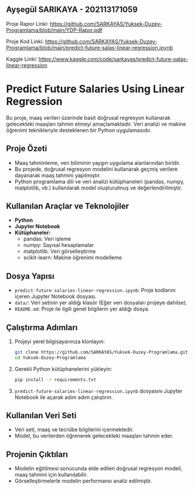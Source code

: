 ## Ayşegül SARIKAYA - 202113171059

Proje Rapor Linki: https://github.com/SARKAYAS/Yuksek-Duzey-Programlama/blob/main/YDP-Rapor.pdf

Proje Kod Linki: https://github.com/SARKAYAS/Yuksek-Duzey-Programlama/blob/main/predict-future-salas-linear-regression.ipynb

Kaggle Linki: https://www.kaggle.com/code/sarkayas/predict-future-salas-linear-regression

# Predict Future Salaries Using Linear Regression

Bu proje, maaş verileri üzerinde basit doğrusal regresyon kullanarak gelecekteki maaşları tahmin etmeyi amaçlamaktadır. Veri analizi ve makine öğrenimi teknikleriyle desteklenen bir Python uygulamasıdır.

## Proje Özeti

- Maaş tahminleme, veri biliminin yaygın uygulama alanlarından biridir.  
- Bu projede, doğrusal regresyon modelini kullanarak geçmiş verilere dayanarak maaş tahmini yapılmıştır.  
- Python programlama dili ve veri analizi kütüphaneleri (pandas, numpy, matplotlib, vb.) kullanılarak model oluşturulmuş ve değerlendirilmiştir.

## Kullanılan Araçlar ve Teknolojiler

- **Python**  
- **Jupyter Notebook**  
- **Kütüphaneler:** 
  - pandas: Veri işleme  
  - numpy: Sayısal hesaplamalar  
  - matplotlib: Veri görselleştirme  
  - scikit-learn: Makine öğrenimi modelleme  

## Dosya Yapısı

- `predict-future-salaries-linear-regression.ipynb`: Proje kodlarını içeren Jupyter Notebook dosyası.  
- `data/`: Veri setinin yer aldığı klasör (Eğer veri dosyaları projeye dahilse).  
- `README.md`: Proje ile ilgili genel bilgilerin yer aldığı dosya.  

## Çalıştırma Adımları

1. Projeyi yerel bilgisayarınıza klonlayın:  
   ```bash
   git clone https://github.com/SARKAYAS/Yuksek-Duzey-Programlama.git
   cd Yuksek-Duzey-Programlama
   ```

2. Gerekli Python kütüphanelerini yükleyin:  
   ```bash
   pip install -r requirements.txt
   ```

3. `predict-future-salaries-linear-regression.ipynb` dosyasını Jupyter Notebook ile açarak adım adım çalıştırın.  

## Kullanılan Veri Seti

- Veri seti, maaş ve tecrübe bilgilerini içermektedir.  
- Model, bu verilerden öğrenerek gelecekteki maaşları tahmin eder.  

## Projenin Çıktıları

- Modelin eğitilmesi sonucunda elde edilen doğrusal regresyon modeli, maaş tahmini için kullanılabilir.  
- Görselleştirmelerle modelin performansı analiz edilmiştir.  


